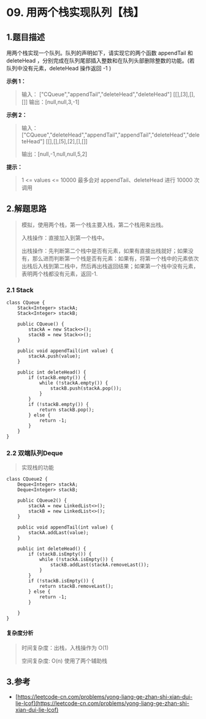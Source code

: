 # 09. 用两个栈实现队列【栈】

## 1.题目描述

用两个栈实现一个队列。队列的声明如下，请实现它的两个函数 appendTail 和 deleteHead ，分别完成在队列尾部插入整数和在队列头部删除整数的功能。\(若队列中没有元素，deleteHead 操作返回 -1 \)

**示例 1：**

> 输入： \["CQueue","appendTail","deleteHead","deleteHead"\] \[\[\],\[3\],\[\],\[\]\] 输出：\[null,null,3,-1\]

**示例 2：**

> 输入： \["CQueue","deleteHead","appendTail","appendTail","deleteHead","deleteHead"\] \[\[\],\[\],\[5\],\[2\],\[\],\[\]\]
>
> 输出：\[null,-1,null,null,5,2\]

**提示：**

> 1 &lt;= values &lt;= 10000 最多会对 appendTail、deleteHead 进行 10000 次调用

## 2.解题思路

> 模拟，使用两个栈，第一个栈主要入栈，第二个栈用来出栈。
>
> 入栈操作：直接加入到第一个栈中。
>
> 出栈操作：先判断第二个栈中是否有元素，如果有直接出栈就好；如果没有，那么进而判断第一个栈是否有元素：如果有，将第一个栈中的元素依次出栈后入栈到第二栈中，然后再出栈返回结果；如果第一个栈中没有元素，表明两个栈都没有元素，返回-1.

### 2.1 Stack

```text
class CQueue {
    Stack<Integer> stackA;
    Stack<Integer> stackB;

    public CQueue() {
        stackA = new Stack<>();
        stackB = new Stack<>();
    }

    public void appendTail(int value) {
        stackA.push(value);
    }

    public int deleteHead() {
        if (stackB.empty()) {
            while (!stackA.empty()) {
                stackB.push(stackA.pop());
            }
        }
        if (!stackB.empty()) {
            return stackB.pop();
        } else {
            return -1;
        }
    }
}
```

### 2.2 双端队列Deque

> 实现栈的功能

```text
class CQueue2 {
    Deque<Integer> stackA;
    Deque<Integer> stackB;

    public CQueue2() {
        stackA = new LinkedList<>();
        stackB = new LinkedList<>();
    }

    public void appendTail(int value) {
        stackA.addLast(value);
    }

    public int deleteHead() {
        if (stackB.isEmpty()) {
            while (!stackA.isEmpty()) {
                stackB.addLast(stackA.removeLast());
            }
        }
        if (!stackB.isEmpty()) {
            return stackB.removeLast();
        } else {
            return -1;
        }

    }
}
```

#### 复杂度分析

> 时间复杂度：出栈，入栈操作为 O\(1\)
>
> 空间复杂度: O\(n\) 使用了两个辅助栈

## 3.参考

* [https://leetcode-cn.com/problems/yong-liang-ge-zhan-shi-xian-dui-lie-lcof](https://leetcode-cn.com/problems/yong-liang-ge-zhan-shi-xian-dui-lie-lcof)


